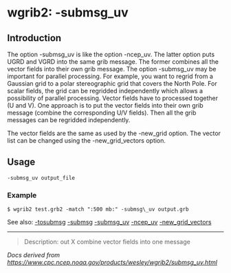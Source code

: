 # wgrib2: -submsg_uv

## Introduction

The option -submsg_uv is like the option
-ncep_uv. The latter option puts UGRD and VGRD into
the same grib message. The former combines all the vector fields into
their own grib message.
The option -submsg_uv may be important for
parallel processing. For example, you want to regrid from a Gaussian
grid to a polar stereographic grid that covers the North Pole.
For scalar fields, the grid can be regridded independently which
allows a possibility of parallel processing. Vector fields have
to processed together (U and V). One approach is to put the
vector fields into their own grib message (combine the corresponding
U/V fields). Then all the grib messages can be regridded independently.

The vector fields are the same as used by the
-new_grid option. The vector list can
be changed using the -new_grid_vectors option.

## Usage

```
-submsg_uv output_file
```

### Example

```
$ wgrib2 test.grb2 -match ":500 mb:" -submsg\_uv output.grb
```

See also:
[-tosubmsg](./tosubmsg.md)
[-submsg](./submsg.md)
[-submsg_uv](./submsg_uv.md)
[-ncep_uv](./ncep_uv.md)
[-new_grid_vectors](./new_grid_vectors.md)

---

> Description: out X combine vector fields into one message

_Docs derived from <https://www.cpc.ncep.noaa.gov/products/wesley/wgrib2/submsg_uv.html>_
